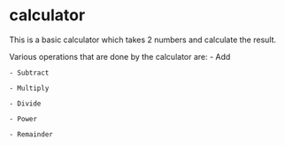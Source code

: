 # calculator

This is a basic calculator which takes 2 numbers and calculate the result.


Various operations that are done by the calculator are:
	- Add

	- Subtract

	- Multiply

	- Divide

	- Power

	- Remainder
